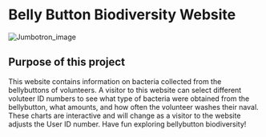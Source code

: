 # Belly Button Biodiversity Website

![Jumbotron_image](https://user-images.githubusercontent.com/106618404/189439376-e331a819-7385-4bbb-ad15-b8609393be80.PNG)

## Purpose of this project
This website contains information on bacteria collected from the bellybuttons of volunteers. A visitor to this website can select different voluteer ID numbers to see what type of bacteria were obtained from the bellybutton, what amounts, and how often the volunteer washes their naval. These charts are interactive and will change as a visitor to the website adjusts the User ID number. Have fun exploring bellybutton biodiversity!
